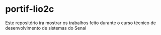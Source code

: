 # portif-lio2c
Este repositório ira mostrar os trabalhos feito durante o curso técnico de desenvolvimento de sistemas do Senai 
